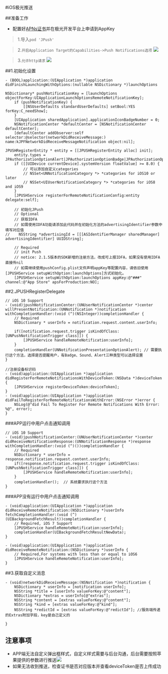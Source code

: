 #iOS极光推送

##准备工作
* 配置好[APNs证书](https://docs.jiguang.cn/jpush/client/iOS/ios_cer_guide/)并在极光开发平台上申请到AppKey

>1.导入`pod 'JPush'`

>2.`开启Application Target的Capabilities->Push Notifications选项`
![](https://docs.jiguang.cn/jpush/client/image/capabilities_intro.jpg)

>3.`允许http请求`
![](https://docs.jiguang.cn/jpush/client/image/ios_http.png)

##1.初始化设置

`- (BOOL)application:(UIApplication *)application didFinishLaunchingWithOptions:(nullable NSDictionary *)launchOptions`

```
NSDictionary* pushNotificationKey = [launchOptions objectForKey:UIApplicationLaunchOptionsRemoteNotificationKey];
    if (pushNotificationKey) {
        [[NSUserDefaults standardUserDefaults] setBool:YES forKey:C_needShow];
    }
    [UIApplication sharedApplication].applicationIconBadgeNumber = 0;
    NSNotificationCenter *defaultCenter = [NSNotificationCenter defaultCenter];
    [defaultCenter addObserver:self selector:@selector(networkDidReceiveMessage:) name:kJPFNetworkDidReceiveMessageNotification object:nil];

JPUSHRegisterEntity * entity = [[JPUSHRegisterEntity alloc] init];
    entity.types = JPAuthorizationOptionAlert|JPAuthorizationOptionBadge|JPAuthorizationOptionSound;
    if ([[UIDevice currentDevice].systemVersion floatValue] >= 8.0) {
        // 可以添加自定义categories
        // NSSet<UNNotificationCategory *> *categories for iOS10 or later
        // NSSet<UIUserNotificationCategory *> *categories for iOS8 and iOS9
    }
    [JPUSHService registerForRemoteNotificationConfig:entity delegate:self];
    
    // 初始化JPush
    // Optional
    // 获取IDFA
    // 如需使用IDFA功能请添加此代码并在初始化方法的advertisingIdentifier参数中填写对应值
//    NSString *advertisingId = [[[ASIdentifierManager sharedManager] advertisingIdentifier] UUIDString];
    
    // Required
    // init Push
    // notice: 2.1.5版本的SDK新增的注册方法，改成可上报IDFA，如果没有使用IDFA直接传nil
    // 如需继续使用pushConfig.plist文件声明appKey等配置内容，请依旧使用[JPUSHService setupWithOption:launchOptions]方式初始化。
    [JPUSHService setupWithOption:launchOptions appKey:@"###" channel:@"App Store" apsForProduction:NO];

```

##2.JPUSHRegisterDelegate
```
// iOS 10 Support
- (void)jpushNotificationCenter:(UNUserNotificationCenter *)center willPresentNotification:(UNNotification *)notification withCompletionHandler:(void (^)(NSInteger))completionHandler {
    // Required
    NSDictionary * userInfo = notification.request.content.userInfo;

    if([notification.request.trigger isKindOfClass:[UNPushNotificationTrigger class]]) {
        [JPUSHService handleRemoteNotification:userInfo];
    }
    completionHandler(UNNotificationPresentationOptionAlert); // 需要执行这个方法，选择是否提醒用户，有Badge、Sound、Alert三种类型可以选择设置
}
```
```
//注册设备标识码
- (void)application:(UIApplication *)application didRegisterForRemoteNotificationsWithDeviceToken:(NSData *)deviceToken {
    [JPUSHService registerDeviceToken:deviceToken];
}
- (void)application:(UIApplication *)application didFailToRegisterForRemoteNotificationsWithError:(NSError *)error {
    NSLog(@"did Fail To Register For Remote Notifications With Error: %@", error);
}
```
###APP运行中用户点击通知调用
```
// iOS 10 Support
- (void)jpushNotificationCenter:(UNUserNotificationCenter *)center didReceiveNotificationResponse:(UNNotificationResponse *)response withCompletionHandler:(void (^)())completionHandler {
    // Required
    NSDictionary * userInfo = response.notification.request.content.userInfo;
    if([response.notification.request.trigger isKindOfClass:[UNPushNotificationTrigger class]]) {
        [JPUSHService handleRemoteNotification:userInfo];
    }
    completionHandler();  // 系统要求执行这个方法
}
```
###APP没有运行中用户点击通知调用
```
- (void)application:(UIApplication *)application didReceiveRemoteNotification:(NSDictionary *)userInfo fetchCompletionHandler:(void (^)(UIBackgroundFetchResult))completionHandler {
    // Required, iOS 7 Support
    [JPUSHService handleRemoteNotification:userInfo];
    completionHandler(UIBackgroundFetchResultNewData);
}

- (void)application:(UIApplication *)application didReceiveRemoteNotification:(NSDictionary *)userInfo {
    // Required,For systems with less than or equal to iOS6
    [JPUSHService handleRemoteNotification:userInfo];
}

```

##3.获取自定义消息
```
- (void)networkDidReceiveMessage:(NSNotification *)notification {
    NSDictionary * userInfo = [notification userInfo];
    NSString *title = [userInfo valueForKey:@"content"];
    NSDictionary *extras = userInfo[@"extras"];
    NSString *content = [extras valueForKey:@"content"];
    NSString *kind = [extras valueForKey:@"kind"];
    NSString *redictId = [extras valueForKey:@"redictId"]; //服务端传递的Extras附加字段，key是自己定义的
            
}
```

## 注意事项

* APP端无法自定义弹出框样式，自定义样式需要与后台沟通，后台需要按照苹果提供的参数进行推送![](http://chuantu.biz/t6/316/1526871534x-1404792891.jpg)
* 如果无法收到推送，检查证书是否对应版本并查看deviceToken是否上传成功